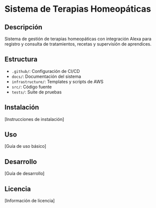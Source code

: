 # Sistema de Terapias Homeopáticas

## Descripción
Sistema de gestión de terapias homeopáticas con integración Alexa para registro y consulta de tratamientos, recetas y supervisión de aprendices.

## Estructura
- `.github/`: Configuración de CI/CD
- `docs/`: Documentación del sistema
- `infrastructure/`: Templates y scripts de AWS
- `src/`: Código fuente
- `tests/`: Suite de pruebas

## Instalación
[Instrucciones de instalación]

## Uso
[Guía de uso básico]

## Desarrollo
[Guía de desarrollo]

## Licencia
[Información de licencia]
